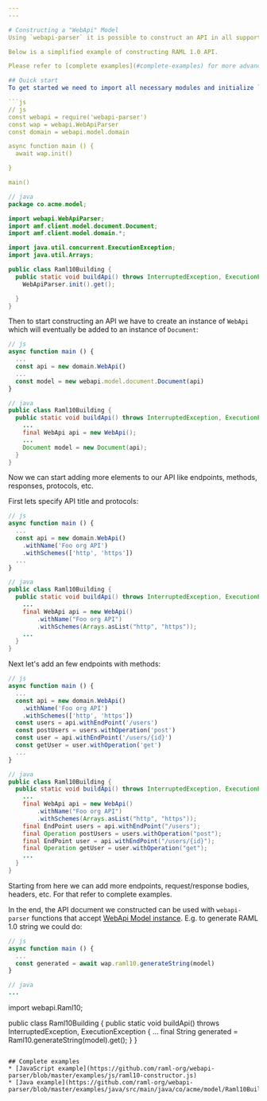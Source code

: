 ```yaml
---
---

# Constructing a "WebApi" Model
Using `webapi-parser` it is possible to construct an API in all supported formats by hand. These construction methods can also be used to edit a parsed document.

Below is a simplified example of constructing RAML 1.0 API.

Please refer to [complete examples](#complete-examples) for more advanced use cases and [WebApi Model API](https://raml-org.github.io/webapi-parser/js/classes/_webapi_parser_.webapibaseunit.html) for API construction methods.

## Quick start
To get started we need to import all necessary modules and initialize `WebApiParser` like so:

```js
// js
const webapi = require('webapi-parser')
const wap = webapi.WebApiParser
const domain = webapi.model.domain

async function main () {
  await wap.init()

}

main()
```

```java
// java
package co.acme.model;

import webapi.WebApiParser;
import amf.client.model.document.Document;
import amf.client.model.domain.*;

import java.util.concurrent.ExecutionException;
import java.util.Arrays;

public class Raml10Building {
  public static void buildApi() throws InterruptedException, ExecutionException {
    WebApiParser.init().get();

  }
}
```

Then to start constructing an API we have to create an instance of `WebApi` which will eventually be added to an instance of `Document`:

```js
// js
async function main () {
  ...
  const api = new domain.WebApi()
  ...
  const model = new webapi.model.document.Document(api)
}
```

```java
// java
public class Raml10Building {
  public static void buildApi() throws InterruptedException, ExecutionException {
    ...
    final WebApi api = new WebApi();
    ...
    Document model = new Document(api);
  }
}
```

Now we can start adding more elements to our API like endpoints, methods, responses, protocols, etc.

First lets specify API title and protocols:
```js
// js
async function main () {
  ...
  const api = new domain.WebApi()
    .withName('Foo org API')
    .withSchemes(['http', 'https'])
  ...
}
```

```java
// java
public class Raml10Building {
  public static void buildApi() throws InterruptedException, ExecutionException {
    ...
    final WebApi api = new WebApi()
        .withName("Foo org API")
        .withSchemes(Arrays.asList("http", "https"));
    ...
  }
}
```

Next let's add an few endpoints with methods:
```js
// js
async function main () {
  ...
  const api = new domain.WebApi()
    .withName('Foo org API')
    .withSchemes(['http', 'https'])
  const users = api.withEndPoint('/users')
  const postUsers = users.withOperation('post')
  const user = api.withEndPoint('/users/{id}')
  const getUser = user.withOperation('get')
  ...
}
```

```java
// java
public class Raml10Building {
  public static void buildApi() throws InterruptedException, ExecutionException {
    ...
    final WebApi api = new WebApi()
        .withName("Foo org API")
        .withSchemes(Arrays.asList("http", "https"));
    final EndPoint users = api.withEndPoint("/users");
    final Operation postUsers = users.withOperation("post");
    final EndPoint user = api.withEndPoint("/users/{id}");
    final Operation getUser = user.withOperation("get");
    ...
  }
}
```

Starting from here we can add more endpoints, request/response bodies, headers, etc. For that refer to complete examples.

In the end, the API document we constructed can be used with `webapi-parser` functions that accept [WebApi Model instance](https://raml-org.github.io/webapi-parser/js/classes/_webapi_parser_.webapibaseunit.html). E.g. to generate RAML 1.0 string we could do:

```js
// js
async function main () {
  ...
  const generated = await wap.raml10.generateString(model)
}

```

```java
// java
...
```

import webapi.Raml10;

public class Raml10Building {
  public static void buildApi() throws InterruptedException, ExecutionException {
    ...
    final String generated = Raml10.generateString(model).get();
  }
}
```

## Complete examples
* [JavaScript example](https://github.com/raml-org/webapi-parser/blob/master/examples/js/raml10-constructor.js)
* [Java example](https://github.com/raml-org/webapi-parser/blob/master/examples/java/src/main/java/co/acme/model/Raml10Building.java)
